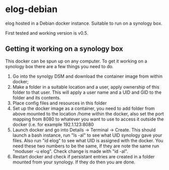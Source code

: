 # elog-debian
elog hosted in a Debian docker instance.  Suitable to run on a synology box.

First tested and working version is v0.5.

## Getting it working on a synology box
This docker can be spun up on any computer.  To get it working on a synology box there are a few things you need to do.  

1. Go into the synolgy DSM and download the container image from within docker;
2. Make a folder in a suitable location and a user, apply ownership of this folder to that user.  This will apply a user name and a UID and GID to the folder and its contents.
3. Place config files and resources in this folder
4. Set up the docker image as a container, you need to add folder from above mounted to the location /home within the docker, also set the port mapping from 8080 to whatever you want to use to access it outside the docker (i.e. for example 192.1.123:8080
5. Launch docker and go into Details -> Terminal -> Create.  This should launch a bash instance, run "ls -al" to see what UID synology gave your files. Also run "id elog" to see what UID is assigned with the docker.  You need these two numbers to be the same, if they are note the same run "moduser -u <UID of synology> elog". Check change is made with "id -al".
5. Restart docker and check if persistant entries are created in a folder mounted from your synology. If they do then you are done.

